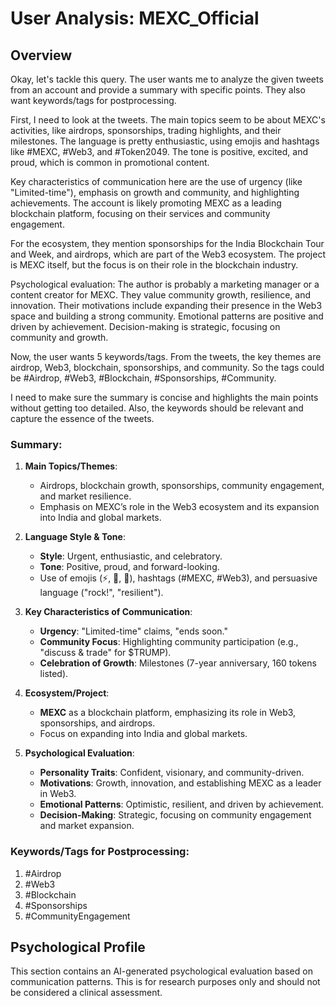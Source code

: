 # User Analysis: MEXC_Official

## Overview

<think>
Okay, let's tackle this query. The user wants me to analyze the given tweets from an account and provide a summary with specific points. They also want keywords/tags for postprocessing. 

First, I need to look at the tweets. The main topics seem to be about MEXC's activities, like airdrops, sponsorships, trading highlights, and their milestones. The language is pretty enthusiastic, using emojis and hashtags like #MEXC, #Web3, and #Token2049. The tone is positive, excited, and proud, which is common in promotional content.

Key characteristics of communication here are the use of urgency (like "Limited-time"), emphasis on growth and community, and highlighting achievements. The account is likely promoting MEXC as a leading blockchain platform, focusing on their services and community engagement.

For the ecosystem, they mention sponsorships for the India Blockchain Tour and Week, and airdrops, which are part of the Web3 ecosystem. The project is MEXC itself, but the focus is on their role in the blockchain industry.

Psychological evaluation: The author is probably a marketing manager or a content creator for MEXC. They value community growth, resilience, and innovation. Their motivations include expanding their presence in the Web3 space and building a strong community. Emotional patterns are positive and driven by achievement. Decision-making is strategic, focusing on community and growth.

Now, the user wants 5 keywords/tags. From the tweets, the key themes are airdrop, Web3, blockchain, sponsorships, and community. So the tags could be #Airdrop, #Web3, #Blockchain, #Sponsorships, #Community.

I need to make sure the summary is concise and highlights the main points without getting too detailed. Also, the keywords should be relevant and capture the essence of the tweets.
</think>

### Summary:  
1. **Main Topics/Themes**:  
   - Airdrops, blockchain growth, sponsorships, community engagement, and market resilience.  
   - Emphasis on MEXC’s role in the Web3 ecosystem and its expansion into India and global markets.  

2. **Language Style & Tone**:  
   - **Style**: Urgent, enthusiastic, and celebratory.  
   - **Tone**: Positive, proud, and forward-looking.  
   - Use of emojis (⚡, 💪, 🚀), hashtags (#MEXC, #Web3), and persuasive language ("rock!", "resilient").  

3. **Key Characteristics of Communication**:  
   - **Urgency**: "Limited-time" claims, "ends soon."  
   - **Community Focus**: Highlighting community participation (e.g., "discuss & trade" for $TRUMP).  
   - **Celebration of Growth**: Milestones (7-year anniversary, 160 tokens listed).  

4. **Ecosystem/Project**:  
   - **MEXC** as a blockchain platform, emphasizing its role in Web3, sponsorships, and airdrops.  
   - Focus on expanding into India and global markets.  

5. **Psychological Evaluation**:  
   - **Personality Traits**: Confident, visionary, and community-driven.  
   - **Motivations**: Growth, innovation, and establishing MEXC as a leader in Web3.  
   - **Emotional Patterns**: Optimistic, resilient, and driven by achievement.  
   - **Decision-Making**: Strategic, focusing on community engagement and market expansion.  

### Keywords/Tags for Postprocessing:  
1. #Airdrop  
2. #Web3  
3. #Blockchain  
4. #Sponsorships  
5. #CommunityEngagement

## Psychological Profile

This section contains an AI-generated psychological evaluation based on communication patterns. This is for research purposes only and should not be considered a clinical assessment.